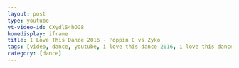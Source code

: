 ```yaml
---
layout: post
type: youtube
yt-video-id: CXydlS4hOG8
homedisplay: iframe
title: I Love This Dance 2016 - Poppin C vs Zyko
tags: [video, dance, youtube, i love this dance 2016, i love this dance, poppin c, zyko, popping, hiphop, freestyle, battle, all-style]
category: [dance]
---
```

